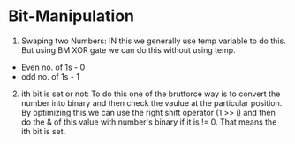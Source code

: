# Bit-Manipulation
1. Swaping two Numbers: IN this we generally use temp variable to do this. But using BM XOR gate we can do this without using temp. 
- Even no. of 1s - 0
- odd no. of 1s - 1
2. ith bit is set or not: To do this one of the brutforce way is to convert the number into binary and then check the vaulue at the particular position. By optimizing this we can use the right shift operator (1 >> i) and then do the & of this value with number's binary if it is != 0. That means the ith bit is set. 
